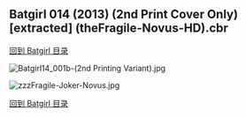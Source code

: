 ## Batgirl 014 (2013) (2nd Print Cover Only) [extracted] (theFragile-Novus-HD).cbr


[回到 Batgirl 目录](https://github.com/alicewish/markdown/blob/master/series/Batgirl.md)


![Batgirl14_001b-(2nd Printing Variant).jpg](https://wx1.sinaimg.cn/large/6a9fdecagy1fq32lj3i92j21kw2ej7wi.jpg)

![zzzFragile-Joker-Novus.jpg](https://wx1.sinaimg.cn/large/6a9fdecagy1fq32l6wi57j21ao0t6wl2.jpg)

[回到 Batgirl 目录](https://github.com/alicewish/markdown/blob/master/series/Batgirl.md)

